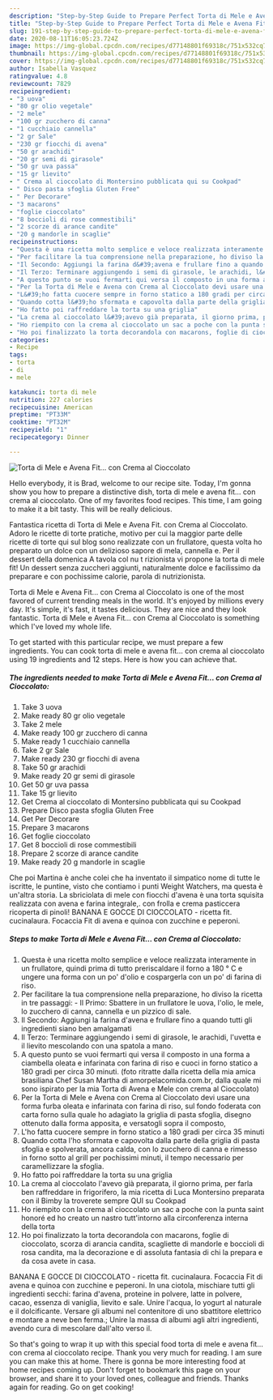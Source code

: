 ```yaml
---
description: "Step-by-Step Guide to Prepare Perfect Torta di Mele e Avena Fit... con Crema al Cioccolato"
title: "Step-by-Step Guide to Prepare Perfect Torta di Mele e Avena Fit... con Crema al Cioccolato"
slug: 191-step-by-step-guide-to-prepare-perfect-torta-di-mele-e-avena-fit-con-crema-al-cioccolato
date: 2020-08-11T16:05:23.724Z
image: https://img-global.cpcdn.com/recipes/d77148801f69318c/751x532cq70/torta-di-mele-e-avena-fit-con-crema-al-cioccolato-recipe-main-photo.jpg
thumbnail: https://img-global.cpcdn.com/recipes/d77148801f69318c/751x532cq70/torta-di-mele-e-avena-fit-con-crema-al-cioccolato-recipe-main-photo.jpg
cover: https://img-global.cpcdn.com/recipes/d77148801f69318c/751x532cq70/torta-di-mele-e-avena-fit-con-crema-al-cioccolato-recipe-main-photo.jpg
author: Isabella Vasquez
ratingvalue: 4.8
reviewcount: 7829
recipeingredient:
- "3 uova"
- "80 gr olio vegetale"
- "2 mele"
- "100 gr zucchero di canna"
- "1 cucchiaio cannella"
- "2 gr Sale"
- "230 gr fiocchi di avena"
- "50 gr arachidi"
- "20 gr semi di girasole"
- "50 gr uva passa"
- "15 gr lievito"
- " Crema al cioccolato di Montersino pubblicata qui su Cookpad"
- " Disco pasta sfoglia Gluten Free"
- " Per Decorare"
- "3 macarons"
- "foglie cioccolato"
- "8 boccioli di rose commestibili"
- "2 scorze di arance candite"
- "20 g mandorle in scaglie"
recipeinstructions:
- "Questa è una ricetta molto semplice e veloce realizzata interamente in un frullatore, quindi prima di tutto preriscaldare il forno a 180 ° C e ungere una forma con un po&#39; d&#39;olio e cospargerla con un po&#39; di farina di riso."
- "Per facilitare la tua comprensione nella preparazione, ho diviso la ricetta in tre passaggi: Il Primo: Sbattere in un frullatore le uova, l&#39;olio, le mele, lo zucchero di canna, cannella e un pizzico di sale."
- "Il Secondo: Aggiungi la farina d&#39;avena e frullare fino a quando tutti gli ingredienti siano ben amalgamati"
- "Il Terzo: Terminare aggiungendo i semi di girasole, le arachidi, l&#39;uvetta e il lievito mescolando con una spatola a mano."
- "A questo punto se vuoi fermarti qui versa il composto in una forma a ciambella oleata e infarinata con farina di riso e cuoci in forno statico a 180 gradi per circa 30 minuti. (foto ritratte dalla ricetta della mia amica brasiliana Chef Susan Martha di amorpelacomida.com.br, dalla quale mi sono ispirato per la mia Torta di Avena e Mele con crema al Cioccolato)"
- "Per la Torta di Mele e Avena con Crema al Cioccolato devi usare una forma furba oleata e infarinata con farina di riso, sul fondo foderata con carta forno sulla quale ho adagiato la griglia di pasta sfoglia, disegno ottenuto dalla forma apposita, e versatogli sopra il composto,"
- "L&#39;ho fatta cuocere sempre in forno statico a 180 gradi per circa 35 minuti"
- "Quando cotta l&#39;ho sformata e capovolta dalla parte della griglia di pasta sfoglia e spolverata, ancora calda, con lo zucchero di canna e rimesso in forno sotto al grill per pochissimi minuti, il tempo necessario per caramellizzare la sfoglia."
- "Ho fatto poi raffreddare la torta su una griglia"
- "La crema al cioccolato l&#39;avevo già preparata, il giorno prima, per farla ben raffreddare in frigorifero, la mia ricetta di Luca Montersino preparata con il Bimby la troverete sempre QUI su Cookpad"
- "Ho riempito con la crema al cioccolato un sac a poche con la punta saint honoré ed ho creato un nastro tutt&#39;intorno alla circonferenza interna della torta"
- "Ho poi finalizzato la torta decorandola con macarons, foglie di cioccolato, scorza di arancia candita, scagliette di mandorle e boccioli di rosa candita, ma la decorazione e di assoluta fantasia di chi la prepara e da cosa avete in casa."
categories:
- Recipe
tags:
- torta
- di
- mele

katakunci: torta di mele 
nutrition: 227 calories
recipecuisine: American
preptime: "PT33M"
cooktime: "PT32M"
recipeyield: "1"
recipecategory: Dinner

---
```



![Torta di Mele e Avena Fit... con Crema al Cioccolato](https://img-global.cpcdn.com/recipes/d77148801f69318c/751x532cq70/torta-di-mele-e-avena-fit-con-crema-al-cioccolato-recipe-main-photo.jpg)

Hello everybody, it is Brad, welcome to our recipe site. Today, I'm gonna show you how to prepare a distinctive dish, torta di mele e avena fit... con crema al cioccolato. One of my favorites food recipes. This time, I am going to make it a bit tasty. This will be really delicious.

Fantastica ricetta di Torta di Mele e Avena Fit. con Crema al Cioccolato. Adoro le ricette di torte pratiche, motivo per cui la maggior parte delle ricette di torte qui sul blog sono realizzate con un frullatore, questa volta ho preparato un dolce con un delizioso sapore di mela, cannella e. Per il dessert della domenica A tavola col nu t rizionista vi propone la torta di mele fit! Un dessert senza zuccheri aggiunti, naturalmente dolce e facilissimo da preparare e con pochissime calorie, parola di nutrizionista.

Torta di Mele e Avena Fit... con Crema al Cioccolato is one of the most favored of current trending meals in the world. It's enjoyed by millions every day. It's simple, it's fast, it tastes delicious. They are nice and they look fantastic. Torta di Mele e Avena Fit... con Crema al Cioccolato is something which I've loved my whole life.


To get started with this particular recipe, we must prepare a few ingredients. You can cook torta di mele e avena fit... con crema al cioccolato using 19 ingredients and 12 steps. Here is how you can achieve that.

<!--inarticleads1-->

##### The ingredients needed to make Torta di Mele e Avena Fit... con Crema al Cioccolato:

1. Take 3 uova
1. Make ready 80 gr olio vegetale
1. Take 2 mele
1. Make ready 100 gr zucchero di canna
1. Make ready 1 cucchiaio cannella
1. Take 2 gr Sale
1. Make ready 230 gr fiocchi di avena
1. Take 50 gr arachidi
1. Make ready 20 gr semi di girasole
1. Get 50 gr uva passa
1. Take 15 gr lievito
1. Get  Crema al cioccolato di Montersino pubblicata qui su Cookpad
1. Prepare  Disco pasta sfoglia Gluten Free
1. Get  Per Decorare
1. Prepare 3 macarons
1. Get foglie cioccolato
1. Get 8 boccioli di rose commestibili
1. Prepare 2 scorze di arance candite
1. Make ready 20 g mandorle in scaglie


Che poi Martina è anche colei che ha inventato il simpatico nome di tutte le iscritte, le puntine, visto che contiamo i punti Weight Watchers, ma questa è un&#39;altra storia. La sbriciolata di mele con fiocchi d&#39;avena è una torta squisita realizzata con avena e farina integrale,. con frolla e crema pasticcera ricoperta di pinoli! BANANA E GOCCE DI CIOCCOLATO - ricetta fit. cucinalaura. Focaccia Fit di avena e quinoa con zucchine e peperoni. 

<!--inarticleads2-->

##### Steps to make Torta di Mele e Avena Fit... con Crema al Cioccolato:

1. Questa è una ricetta molto semplice e veloce realizzata interamente in un frullatore, quindi prima di tutto preriscaldare il forno a 180 ° C e ungere una forma con un po&#39; d&#39;olio e cospargerla con un po&#39; di farina di riso.
1. Per facilitare la tua comprensione nella preparazione, ho diviso la ricetta in tre passaggi: - Il Primo: Sbattere in un frullatore le uova, l&#39;olio, le mele, lo zucchero di canna, cannella e un pizzico di sale.
1. Il Secondo: Aggiungi la farina d&#39;avena e frullare fino a quando tutti gli ingredienti siano ben amalgamati
1. Il Terzo: Terminare aggiungendo i semi di girasole, le arachidi, l&#39;uvetta e il lievito mescolando con una spatola a mano.
1. A questo punto se vuoi fermarti qui versa il composto in una forma a ciambella oleata e infarinata con farina di riso e cuoci in forno statico a 180 gradi per circa 30 minuti. (foto ritratte dalla ricetta della mia amica brasiliana Chef Susan Martha di amorpelacomida.com.br, dalla quale mi sono ispirato per la mia Torta di Avena e Mele con crema al Cioccolato)
1. Per la Torta di Mele e Avena con Crema al Cioccolato devi usare una forma furba oleata e infarinata con farina di riso, sul fondo foderata con carta forno sulla quale ho adagiato la griglia di pasta sfoglia, disegno ottenuto dalla forma apposita, e versatogli sopra il composto,
1. L&#39;ho fatta cuocere sempre in forno statico a 180 gradi per circa 35 minuti
1. Quando cotta l&#39;ho sformata e capovolta dalla parte della griglia di pasta sfoglia e spolverata, ancora calda, con lo zucchero di canna e rimesso in forno sotto al grill per pochissimi minuti, il tempo necessario per caramellizzare la sfoglia.
1. Ho fatto poi raffreddare la torta su una griglia
1. La crema al cioccolato l&#39;avevo già preparata, il giorno prima, per farla ben raffreddare in frigorifero, la mia ricetta di Luca Montersino preparata con il Bimby la troverete sempre QUI su Cookpad
1. Ho riempito con la crema al cioccolato un sac a poche con la punta saint honoré ed ho creato un nastro tutt&#39;intorno alla circonferenza interna della torta
1. Ho poi finalizzato la torta decorandola con macarons, foglie di cioccolato, scorza di arancia candita, scagliette di mandorle e boccioli di rosa candita, ma la decorazione e di assoluta fantasia di chi la prepara e da cosa avete in casa.


BANANA E GOCCE DI CIOCCOLATO - ricetta fit. cucinalaura. Focaccia Fit di avena e quinoa con zucchine e peperoni. In una ciotola, mischiare tutti gli ingredienti secchi: farina d&#39;avena, proteine in polvere, latte in polvere, cacao, essenza di vaniglia, lievito e sale. Unire l&#39;acqua, lo yogurt al naturale e il dolcificante. Versare gli albumi nel contenitore di uno sbattitore elettrico e montare a neve ben ferma.; Unire la massa di albumi agli altri ingredienti, avendo cura di mescolare dall&#39;alto verso il. 

So that's going to wrap it up with this special food torta di mele e avena fit... con crema al cioccolato recipe. Thank you very much for reading. I am sure you can make this at home. There is gonna be more interesting food at home recipes coming up. Don't forget to bookmark this page on your browser, and share it to your loved ones, colleague and friends. Thanks again for reading. Go on get cooking!
